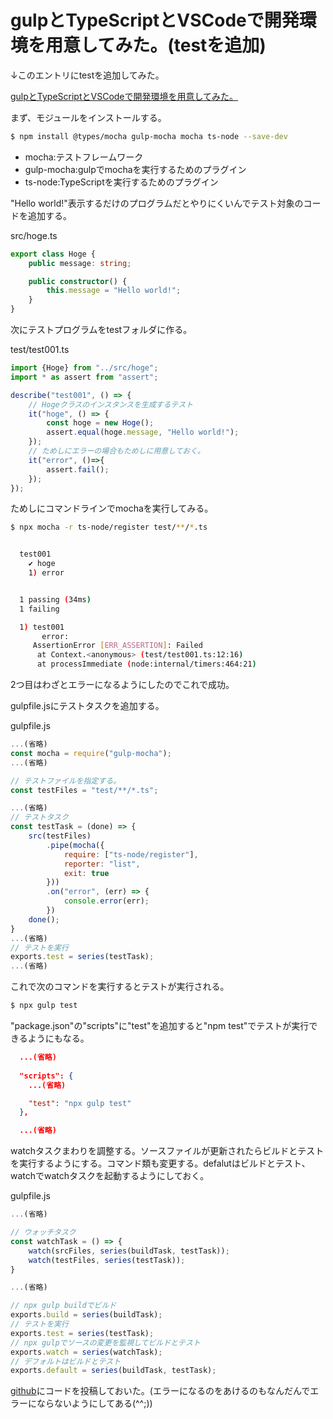 # gulpとTypeScriptとVSCodeで開発環境を用意してみた。(testを追加)

↓このエントリにtestを追加してみた。

[gulpとTypeScriptとVSCodeで開発環境を用意してみた。](https://m-miya.blog.jp/archives/1079312924.html)


まず、モジュールをインストールする。

~~~bash
$ npm install @types/mocha gulp-mocha mocha ts-node --save-dev
~~~

- mocha:テストフレームワーク
- gulp-mocha:gulpでmochaを実行するためのプラグイン
- ts-node:TypeScriptを実行するためのプラグイン

"Hello world!"表示するだけのプログラムだとやりにくいんでテスト対象のコードを追加する。

src/hoge.ts
~~~typescript
export class Hoge {
    public message: string;

    public constructor() {
        this.message = "Hello world!";
    }
}
~~~

次にテストプログラムをtestフォルダに作る。

test/test001.ts
~~~typescript
import {Hoge} from "../src/hoge";
import * as assert from "assert";

describe("test001", () => {
    // Hogeクラスのインスタンスを生成するテスト
    it("hoge", () => {
        const hoge = new Hoge();
        assert.equal(hoge.message, "Hello world!");
    });
    // ためしにエラーの場合もためしに用意しておく。
    it("error", ()=>{
        assert.fail();
    });
});
~~~

ためしにコマンドラインでmochaを実行してみる。

~~~bash
$ npx mocha -r ts-node/register test/**/*.ts


  test001
    ✔ hoge
    1) error


  1 passing (34ms)
  1 failing

  1) test001
       error:
     AssertionError [ERR_ASSERTION]: Failed
      at Context.<anonymous> (test/test001.ts:12:16)
      at processImmediate (node:internal/timers:464:21)
~~~

2つ目はわざとエラーになるようにしたのでこれで成功。

gulpfile.jsにテストタスクを追加する。

gulpfile.js
~~~javascript
...(省略)
const mocha = require("gulp-mocha");
...(省略)

// テストファイルを指定する。
const testFiles = "test/**/*.ts";

...(省略)
// テストタスク
const testTask = (done) => {
    src(testFiles)
        .pipe(mocha({
            require: ["ts-node/register"],
            reporter: "list",
            exit: true
        }))
        .on("error", (err) => {
            console.error(err);
        })
    done();
}
...(省略)
// テストを実行
exports.test = series(testTask);
...(省略)
~~~

これで次のコマンドを実行するとテストが実行される。

~~~bash
$ npx gulp test
~~~

"package.json"の"scripts"に"test"を追加すると"npm test"でテストが実行できるようにもなる。

~~~json
  ...(省略)
  
  "scripts": {
    ...(省略)

    "test": "npx gulp test"
  },

  ...(省略)
~~~

watchタスクまわりを調整する。ソースファイルが更新されたらビルドとテストを実行するようにする。コマンド類も変更する。defalutはビルドとテスト、watchでwatchタスクを起動するようにしておく。

gulpfile.js
~~~javascript
...(省略)

// ウォッチタスク
const watchTask = () => {
    watch(srcFiles, series(buildTask, testTask));
    watch(testFiles, series(testTask));
}

...(省略)

// npx gulp buildでビルド
exports.build = series(buildTask);
// テストを実行
exports.test = series(testTask);
// npx gulpでソースの変更を監視してビルドとテスト
exports.watch = series(watchTask);
// デフォルトはビルドとテスト
exports.default = series(buildTask, testTask);
~~~

[github](https://github.com/miyamoto999/helloworld_ts)にコードを投稿しておいた。(エラーになるのをあけるのもなんだんでエラーにならないようにしてある(^^;))
